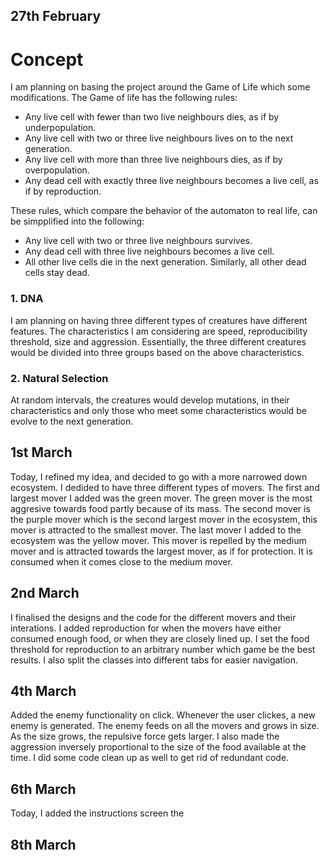 ## 27th February
# Concept
I am planning on basing the project around the Game of Life which some modifications. The Game of life has the following rules: 

- Any live cell with fewer than two live neighbours dies, as if by underpopulation.
- Any live cell with two or three live neighbours lives on to the next generation.
- Any live cell with more than three live neighbours dies, as if by overpopulation.
- Any dead cell with exactly three live neighbours becomes a live cell, as if by reproduction.

These rules, which compare the behavior of the automaton to real life, can be simpplified into the following:

- Any live cell with two or three live neighbours survives.
- Any dead cell with three live neighbours becomes a live cell.
- All other live cells die in the next generation. Similarly, all other dead cells stay dead.

### 1. DNA
I am planning on having three different types of creatures have different features. The characteristics I am considering are speed, reproducibility threshold, size and aggression. Essentially, the three different creatures would be divided into three groups based on the above characteristics.

### 2. Natural Selection
At random intervals, the creatures would develop mutations, in their characteristics and only those who meet some characteristics would be evolve to the next generation.


## 1st March
Today, I refined my idea, and decided to go with a more narrowed down ecosystem. I dedided to have three different types of movers. The first and largest mover I added was the green mover. The green mover is the most aggresive towards food partly because of its mass. The second mover is the purple mover which is the second largest mover in the ecosystem, this mover is attracted to the smallest mover. The last mover I added to the ecosystem was the yellow mover. This mover is repelled by the medium mover and is attracted towards the largest mover, as if for protection. It is consumed when it comes close to the medium mover.


## 2nd March
I finalised the designs and the code for the different movers and their interations. I added reproduction for when the movers have either consumed enough food, or when they are closely lined up. I set the food threshold for reproduction to an arbitrary number which game be the best results. I also split the classes into different tabs for easier navigation.

## 4th March
Added the enemy functionality on click. Whenever the user clickes, a new enemy is generated. The enemy feeds on all the movers and grows in size. As the size grows, the repulsive force gets larger. I also made the aggression inversely proportional to the size of the food available at the time. I did some code clean up as well to get rid of redundant code.

## 6th March
Today, I added the instructions screen the 

## 8th March
